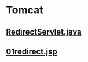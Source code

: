# Tomcat
## [RedirectServlet.java](./java/jsp/jsp079/src/main/java/com/human/ex/RedirectServlet.java)
## [01redirect.jsp](./java/jsp/jsp079/src/main/webapp/01redirect.jsp)